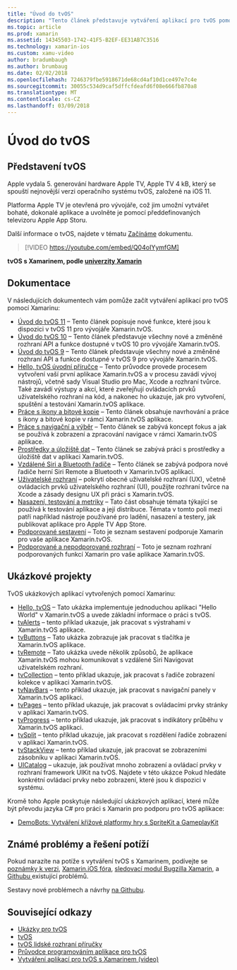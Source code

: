 ```yaml
---
title: "Úvod do tvOS"
description: "Tento článek představuje vytváření aplikací pro tvOS pomocí Xamarinu."
ms.topic: article
ms.prod: xamarin
ms.assetid: 14345503-1742-41F5-B2EF-EE31AB7C3516
ms.technology: xamarin-ios
ms.custom: xamu-video
author: bradumbaugh
ms.author: brumbaug
ms.date: 02/02/2018
ms.openlocfilehash: 7246379fbe5918671de68cd4af10d1ce497e7c4e
ms.sourcegitcommit: 30055c534d9caf5dffcfdeafd6f08e666fb870a8
ms.translationtype: MT
ms.contentlocale: cs-CZ
ms.lasthandoff: 03/09/2018
---
```

# <a name="introduction-to-tvos"></a>Úvod do tvOS

## <a name="introducing-tvos"></a>Představení tvOS

Apple vydala 5. generování hardware Apple TV, Apple TV 4 kB, který se spouští nejnovější verzi operačního systému tvOS, založené na iOS 11.

Platforma Apple TV je otevřená pro vývojáře, což jim umožní vytvářet bohaté, dokonalé aplikace a uvolněte je pomocí předdefinovaných televizoru Apple App Storu.

Další informace o tvOS, najdete v tématu [Začínáme](~/ios/tvos/get-started/index.md) dokumentu.

> [!VIDEO https://youtube.com/embed/Q04oIYymfGM]

**tvOS s Xamarinem, podle [univerzity Xamarin](https://university.xamarin.com/)**

## <a name="documentation"></a>Dokumentace

V následujících dokumentech vám pomůže začít vytváření aplikací pro tvOS pomocí Xamarinu:

- [Úvod do tvOS 11](~/ios/tvos/platform/introduction-to-tvos11.md) – Tento článek popisuje nové funkce, které jsou k dispozici v tvOS 11 pro vývojáře Xamarin.tvOS.
- [Úvod do tvOS 10](~/ios/tvos/platform/introduction-to-tvos10/index.md) – Tento článek představuje všechny nové a změněné rozhraní API a funkce dostupné v tvOS 10 pro vývojáře Xamarin.tvOS.
- [Úvod do tvOS 9](~/ios/tvos/platform/tvos9.md) – Tento článek představuje všechny nové a změněné rozhraní API a funkce dostupné v tvOS 9 pro vývojáře Xamarin.tvOS. 
- [Hello, tvOS úvodní příručce](~/ios/tvos/get-started/hello-tvos.md) – Tento průvodce provede procesem vytvoření vaší první aplikace Xamarin.tvOS a v procesu zavádí vývoj nástrojů, včetně sady Visual Studio pro Mac, Xcode a rozhraní tvůrce. Také zavádí výstupy a akcí, které zveřejňují ovládacích prvků uživatelského rozhraní na kód, a nakonec ho ukazuje, jak pro vytvoření, spuštění a testování Xamarin.tvOS aplikace.
- [Práce s ikony a bitové kopie](~/ios/tvos/app-fundamentals/icons-images.md) – Tento článek obsahuje navrhování a práce s ikony a bitové kopie v rámci Xamarin.tvOS aplikace.
- [Práce s navigační a výběr](~/ios/tvos/app-fundamentals/navigation-focus.md) – Tento článek se zabývá koncept fokus a jak se používá k zobrazení a zpracování navigace v rámci Xamarin.tvOS aplikace.
- [Prostředky a úložiště dat](~/ios/tvos/app-fundamentals/resources-data-storage.md) – Tento článek se zabývá práci s prostředky a úložiště dat v aplikaci Xamarin.tvOS.
- [Vzdálené Siri a Bluetooth řadiče](~/ios/tvos/platform/remote-bluetooth.md) – Tento článek se zabývá podpora nové řadiče herní Siri Remote a Bluetooth v Xamarin.tvOS aplikací.
- [Uživatelské rozhraní](~/ios/tvos/user-interface/index.md) – pokrytí obecné uživatelské rozhraní (UX), včetně ovládacích prvků uživatelského rozhraní (UI), použijte rozhraní tvůrce na Xcode a zásady designu UX při práci s Xamarin.tvOS.
- [Nasazení, testování a metriky](~/ios/tvos/deploy-test/index.md) – Tato část obsahuje témata týkající se používá k testování aplikace a její distribuce. Témata v tomto poli mezi patří například nástroje používané pro ladění, nasazení a testery, jak publikovat aplikace pro Apple TV App Store.
- [Podporované sestavení](~/ios/tvos/internals/assemblies.md) – Toto je seznam sestavení podporuje Xamarin pro vaše aplikace Xamarin.tvOS.
- [Podporované a nepodporované rozhraní](~/ios/tvos/internals/frameworks.md) – Toto je seznam rozhraní podporovaných funkcí Xamarin pro vaše aplikace Xamarin.tvOS.

## <a name="sample-projects"></a>Ukázkové projekty

TvOS ukázkových aplikací vytvořených pomocí Xamarinu:

- [Hello, tvOS](https://developer.xamarin.com/samples/monotouch/tvos/Hello-tvOS/) – Tato ukázka implementuje jednoduchou aplikaci "Hello World" v Xamarin.tvOS a uvede základní informace o práci s tvOS.
- [tvAlerts](https://developer.xamarin.com/samples/monotouch/tvos/tvAlerts/) – tento příklad ukazuje, jak pracovat s výstrahami v Xamarin.tvOS aplikace.
- [tvButtons](https://developer.xamarin.com/samples/monotouch/tvos/tvButtons/) – Tato ukázka zobrazuje jak pracovat s tlačítka je Xamarin.tvOS aplikace.
- [tvRemote](https://developer.xamarin.com/samples/monotouch/tvos/tvRemote/) – Tato ukázka uvede několik způsobů, že aplikace Xamarin.tvOS mohou komunikovat s vzdálené Siri Navigovat uživatelském rozhraní.
- [tvCollection](https://developer.xamarin.com/samples/monotouch/tvos/tvCollection/) – tento příklad ukazuje, jak pracovat s řadiče zobrazení kolekce v aplikaci Xamarin.tvOS.
- [tvNavBars](https://developer.xamarin.com/samples/monotouch/tvos/tvNavBars/) – tento příklad ukazuje, jak pracovat s navigační panely v Xamarin.tvOS aplikaci.
- [tvPages](https://developer.xamarin.com/samples/monotouch/tvos/tvPages/) – tento příklad ukazuje, jak pracovat s ovládacími prvky stránky v aplikaci Xamarin.tvOS.
- [tvProgress](https://developer.xamarin.com/samples/monotouch/tvos/tvProgress/) – tento příklad ukazuje, jak pracovat s indikátory průběhu v Xamarin.tvOS aplikaci.
- [tvSplit](https://developer.xamarin.com/samples/monotouch/tvos/tvSplit/) – tento příklad ukazuje, jak pracovat s rozdělení řadiče zobrazení v aplikaci Xamarin.tvOS.
- [tvStackView](https://developer.xamarin.com/samples/monotouch/tvos/tvStackView/) – tento příklad ukazuje, jak pracovat se zobrazeními zásobníku v aplikaci Xamarin.tvOS.
- [UICatalog](https://developer.xamarin.com/samples/monotouch/tvos/UICatalog/) – ukazuje, jak používat mnoho zobrazení a ovládací prvky v rozhraní framework UIKit na tvOS. Najdete v této ukázce Pokud hledáte konkrétní ovládací prvky nebo zobrazení, které jsou k dispozici v systému.

Kromě toho Apple poskytuje následující ukázkových aplikací, které může být převodu jazyka C# pro práci s Xamarin pro podporu pro tvOS aplikace:

- [DemoBots: Vytváření křížové platformy hry s SpriteKit a GameplayKit](https://developer.apple.com/library/prerelease/tvos/samplecode/DemoBots/)

## <a name="known-issues-and-troubleshooting"></a>Známé problémy a řešení potíží

Pokud narazíte na potíže s vytváření tvOS s Xamarinem, podívejte se [poznámky k verzi](http://releases.xamarin.com/), [Xamarin.iOS fóra](https://forums.xamarin.com/categories/ios), [sledovací modul Bugzilla Xamarin](https://bugzilla.xamarin.com/query.cgi?product=iOS), a [Githubu ](https://github.com/xamarin/xamarin-macios/issues) existující problémů. 

Sestavy nové problémech a návrhy [na Githubu](https://github.com/xamarin/xamarin-macios/issues). 


## <a name="related-links"></a>Související odkazy

- [Ukázky pro tvOS](https://developer.xamarin.com/samples/tvos/all/)
- [tvOS](https://developer.apple.com/tvos/)
- [tvOS lidské rozhraní příručky](https://developer.apple.com/tvos/human-interface-guidelines/)
- [Průvodce programováním aplikace pro tvOS](https://developer.apple.com/library/prerelease/tvos/documentation/General/Conceptual/AppleTV_PG/)
- [Vytváření aplikací pro tvOS s Xamarinem (video)](https://university.xamarin.com/lightninglectures/tvos-with-xamarin)
